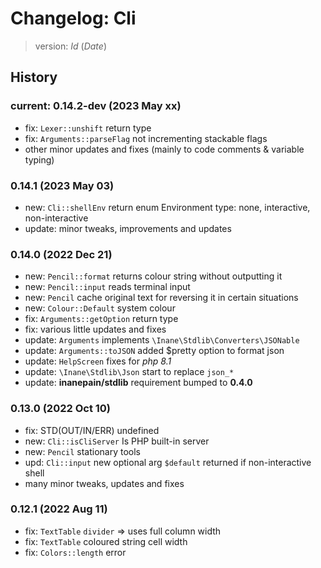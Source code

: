 # Changelog: Cli

> version: $Id$ ($Date$)

## History

### current: 0.14.2-dev (2023 May xx)

 - fix: `Lexer::unshift` return type
 - fix: `Arguments::parseFlag` not incrementing stackable flags
 - other minor updates and fixes (mainly to code comments & variable typing)

### 0.14.1 (2023 May 03)

 - new: `Cli::shellEnv` return enum Environment type: none, interactive, non-interactive
 - update: minor tweaks, improvements and updates

### 0.14.0 (2022 Dec 21)

 - new: `Pencil::format` returns colour string without outputting it
 - new: `Pencil::input` reads terminal input
 - new: `Pencil` cache original text for reversing it in certain situations
 - new: `Colour::Default` system colour
 - fix: `Arguments::getOption` return type
 - fix: various little updates and fixes
 - update: `Arguments` implements `\Inane\Stdlib\Converters\JSONable`
 - update: `Arguments::toJSON` added $pretty option to format json
 - update: `HelpScreen` fixes for *php 8.1*
 - update: `\Inane\Stdlib\Json` start to replace `json_*`
 - update: **inanepain/stdlib** requirement bumped to **0.4.0**

### 0.13.0 (2022 Oct 10)

 - fix: STD(OUT/IN/ERR) undefined
 - new: `Cli::isCliServer` Is PHP built-in server
 - new: `Pencil` stationary tools
 - upd: `Cli::input` new optional arg `$default` returned if non-interactive shell
 - many minor tweaks, updates and fixes

### 0.12.1 (2022 Aug 11)

 - fix: `TextTable` `divider` => uses full column width
 - fix: `TextTable` coloured string cell width
 - fix: `Colors::length` error
